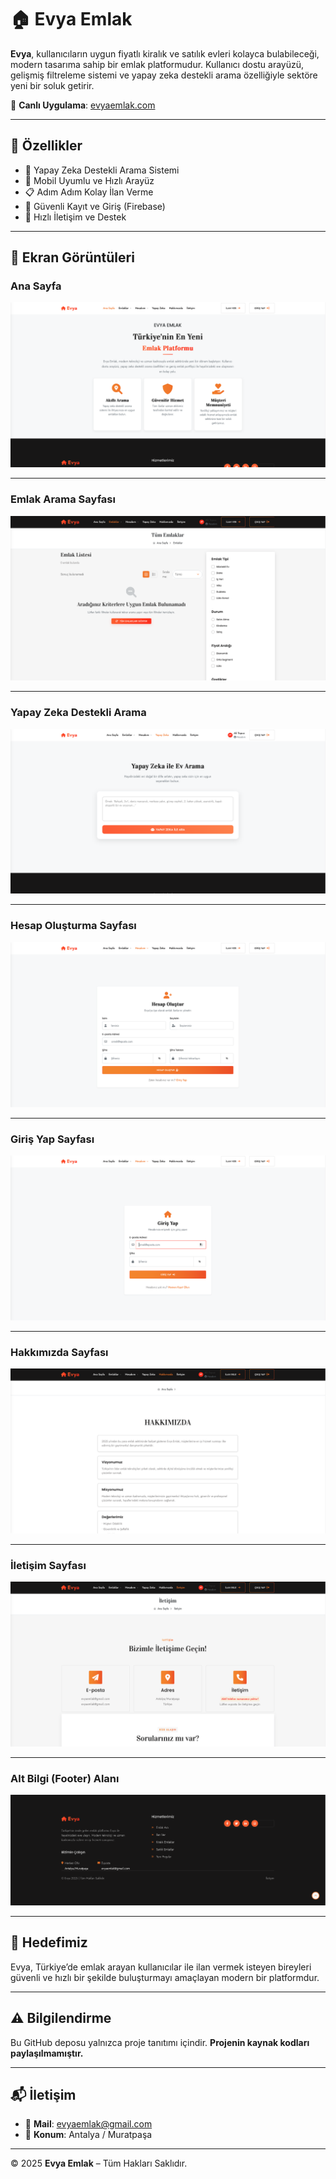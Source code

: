 # 🏠 Evya Emlak

**Evya**, kullanıcıların uygun fiyatlı kiralık ve satılık evleri kolayca bulabileceği, modern tasarıma sahip bir emlak platformudur. Kullanıcı dostu arayüzü, gelişmiş filtreleme sistemi ve yapay zeka destekli arama özelliğiyle sektöre yeni bir soluk getirir.

🔗 **Canlı Uygulama**: [evyaemlak.com](https://evyaemlak.com)

---

## 🚀 Özellikler

- 🧠 Yapay Zeka Destekli Arama Sistemi
- 📱 Mobil Uyumlu ve Hızlı Arayüz
- 📋 Adım Adım Kolay İlan Verme
- 🔐 Güvenli Kayıt ve Giriş (Firebase)
- 💬 Hızlı İletişim ve Destek

---

## 📸 Ekran Görüntüleri

### Ana Sayfa
![Ana Sayfa](./AnaSayfa.png)

---

### Emlak Arama Sayfası
![Emlak Ara](./EmlakAra.png)

---

### Yapay Zeka Destekli Arama
![Yapay Zeka Arama](./YapayZekaArama.png)

---

### Hesap Oluşturma Sayfası
![Hesap Oluştur](./HesapOlustur.png)

---

### Giriş Yap Sayfası
![Giriş Yap](./GirisYap.png)

---

### Hakkımızda Sayfası
![Hakkımızda](./Hakkimizda.png)

---

### İletişim Sayfası
![İletişim](./iletisim.png)

---

### Alt Bilgi (Footer) Alanı
![Alt Bilgi](./altbilgi.png)

---

## 📌 Hedefimiz

Evya, Türkiye’de emlak arayan kullanıcılar ile ilan vermek isteyen bireyleri güvenli ve hızlı bir şekilde buluşturmayı amaçlayan modern bir platformdur.

---

## ⚠️ Bilgilendirme

Bu GitHub deposu yalnızca proje tanıtımı içindir. **Projenin kaynak kodları paylaşılmamıştır.**

---

## 📬 İletişim

- 📧 **Mail**: evyaemlak@gmail.com  
- 📍 **Konum**: Antalya / Muratpaşa

---

© 2025 **Evya Emlak** – Tüm Hakları Saklıdır.

